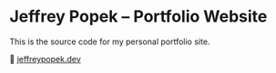# Jeffrey Popek – Portfolio Website

This is the source code for my personal portfolio site.

📎 [jeffreypopek.dev](https://jeffreypopek.dev/)
